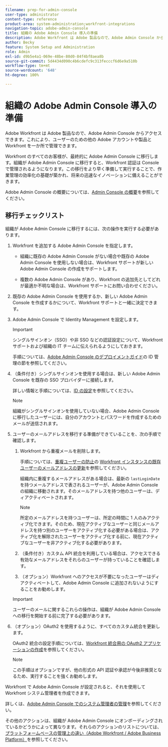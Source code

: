```yaml
---
filename: prep-for-admin-console
user-type: administrator
content-type: reference
product-area: system-administration;workfront-integrations
navigation-topic: adobe-admin-console
title: 組織の Adobe Admin Console 導入の準備
description: Adobe Workfront は Adobe 製品なので、Adobe Admin Console からアクセスできます。これにより、ユーザーのための他の Adobe アカウントや製品と Workfront を一か所で管理できます。
author: Becky
feature: System Setup and Administration
role: Admin
exl-id: d9b5e4a1-069e-48be-80d0-84f4bf8aea8b
source-git-commit: 5d4434d090c4b6cdefc9c313fecccf6d6e9a510b
workflow-type: tm+mt
source-wordcount: '648'
ht-degree: 100%

---
```


# 組織の Adobe Admin Console 導入の準備

<!-- Audited: 12/2023 -->

Adobe Workfront は Adobe 製品なので、Adobe Admin Console からアクセスできます。これにより、ユーザーのための他の Adobe アカウントや製品と Workfront を一か所で管理できます。

Workfront のすべてのお客様が、最終的に Adobe Admin Console に移行します。組織が Adobe Admin Console に移行すると、Workfront 認証は Console で管理されるようになります。この移行をより早く準備して実行することで、作業管理の効率化の基礎が築かれ、将来の迅速なイノベーションに備えることができます。

Adobe Admin Console の概要については、[Admin Console の概要](https://helpx.adobe.com/jp/enterprise/using/admin-console.html)を参照してください。

## 移行チェックリスト

組織が Adobe Admin Console に移行するには、次の操作を実行する必要があります。

1. Workfront を追加する Adobe Admin Console を指定します。

   * 組織に既存の Adobe Admin Console がない場合や既存の Adobe Admin Console を使用しない場合は、Workfront サポートが新しい Adobe Admin Console の作成をサポートします。

   * 複数の Adobe Admin Console があり、Workfront の追加先としてどれが最適か不明な場合は、Workfront サポートにお問い合わせください。

1. 既存の Adobe Admin Console を使用するか、新しい Adobe Admin Console を作成するかについて、Workfront サポートと一緒に決定できます。

1. Adobe Admin Console で Identity Management を設定します。

   >[!IMPORTANT]
   >
   >シングルサインオン（SSO）や非 SSO などの認証設定について、Workfront サポートおよび組織の IT チームに伝えられるようにしておきます。

   手順については、[Adobe Admin Console のデプロイメントガイド](https://helpx.adobe.com/enterprise/using/deployment-planning.html)の ID 管理の節を参照してください。

1. （条件付き）シングルサインオンを使用する場合は、新しい Adobe Admin Console を既存の SSO プロバイダーに接続します。

   詳しい情報と手順については、[ID の設定](https://helpx.adobe.com/enterprise/using/set-up-identity.html)を参照してください。

   >[!NOTE]
   >
   >組織がシングルサインオンを使用していない場合、Adobe Admin Console に移行したユーザーには、自分のアカウントとパスワードを作成するためのメールが送信されます。

1. ユーザーのメールアドレスを移行する準備ができていることを、次の手順で確認します。

   1. Workfront から重複メールを削除します。

      手順については、[重複ユーザーの防止](/help/quicksilver/administration-and-setup/manage-workfront/security/prevent-duplicate-users.md)の [Workfront インスタンスの既存ユーザーのメールアドレスの更新](/help/quicksilver/administration-and-setup/manage-workfront/security/prevent-duplicate-users.md#update-email-addresses-of-existing-users-in-your-workfront-instance)を参照してください。

      組織内に重複するメールアドレスがある場合は、最新の `lastLoginDate` を持つメールアドレスで表されるユーザーが、Adobe Admin Console の組織に移動されます。そのメールアドレスを持つ他のユーザーは、ディアクティベートされます。

      >[!NOTE]
      >
      >所定のメールアドレスを持つユーザーは、所定の時間に 1 人のみアクティブ化できます。そのため、現在アクティブなユーザーと同じメールアドレスを持つ別のユーザーをアクティブ化する必要がある場合は、アクティブ化を解除されたユーザーをアクティブ化する前に、現在アクティブなユーザーを非アクティブ化する必要があります。

   1. （条件付き）カスタム API 統合を利用している場合は、アクセスできる有効なメールアドレスをそれらのユーザーが持っていることを確認します。

   1. （オプション）Workfront へのアクセスが不要になったユーザーはディアクティベートして、Adobe Admin Console に追加されないようにすることをお勧めします。

   >[!IMPORTANT]
   >
   >ユーザーのメールに関するこれらの操作は、組織が Adobe Admin Console への移行を開始する前に完了する必要があります。

1. （オプション）OAuth2 を使用するように、すべてのカスタム統合を更新します。

   OAuth2 統合の設定手順については、[Workfront 統合用の OAuth2 アプリケーションの作成](../../administration-and-setup/configure-integrations/create-oauth-application.md)を参照してください。

   >[!NOTE]
   >
   >この手順はオプションですが、他の形式の API 認証や承認が今後非推奨となるため、実行することを強くお勧めします。

Workfront で Adobe Admin Console が設定されると、それを使用して Workfront システム管理者を作成できます。

詳しくは、[Adobe Admin Console でのシステム管理者の管理](../../administration-and-setup/add-users/create-and-manage-users/admin-console.md)を参照してください。

その他のアクションは、組織が Adobe Admin Console にオンボーディングされているかどうかによって異なります。それらのアクションのリストについては、[プラットフォームベースの管理上の違い（Adobe Workfront / Adobe Business Platform）](../../administration-and-setup/get-started-wf-administration/actions-in-admin-console.md)を参照してください。
